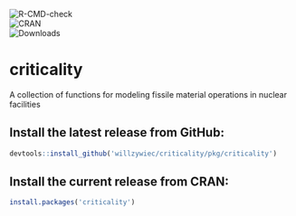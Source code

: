 ![R-CMD-check](https://github.com/willzywiec/criticality/workflows/R-CMD-check/badge.svg)  
![CRAN](https://www.r-pkg.org/badges/version/criticality)  
![Downloads](https://cranlogs.r-pkg.org/badges/grand-total/criticality)

# criticality

A collection of functions for modeling fissile material operations in nuclear facilities  
  
## Install the latest release from GitHub:  
```r
devtools::install_github('willzywiec/criticality/pkg/criticality')
```

## Install the current release from CRAN:  
```r
install.packages('criticality')
